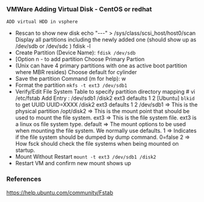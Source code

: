 ### VMWare Adding Virtual Disk - CentOS or redhat 
	ADD virtual HDD in vsphere
   

- Rescan to show new disk echo "---" > /sys/class/scsi_host/host0/scan
 Display all partitions including the newly added one (should show up as /dev/sdb or /dev/sdc ) fdisk -l
-	Create Partition (Device Name): 	`fdisk /dev/sdb`
-	 [Option n - to add partition Choose Primary Partion 
-	 (Unix can have 4 primary partitions with one as active boot partition where MBR resides)
     Choose default for cylinder
-	Save the partition Command (m for help): w
-	Format the partition 
     `mkfs -t ext3 /dev/sdb1`
-	Verify/Edit File System Table to specify partition directory mapping # vi /etc/fstab
        Add Entry : /dev/sdb1 /disk2 ext3 defaults 1 2
        [Ubuntu]  `blkid` to get UUID
                 UUID=XXXX  /disk2 ext3 defaults 1 2
        /dev/sdb1 => This is the physical partition 
        /opt/disk2 => This is the mount point that should be used to mount the file system. ext3 => This is the file system file. ext3 is a linux os file system type. default => The mount options to be used when mounting the file system. We normally use defaults. 1 => Indicates if the file system should be dumped by dump command. 0=false 2 => How fsck should check the file systems when being mounted on startup.
-	Mount Without Restart 
        `mount -t ext3 /dev/sdb1 /disk2`
-	Restart VM and confirm new mount shows up



### References
https://help.ubuntu.com/community/Fstab
